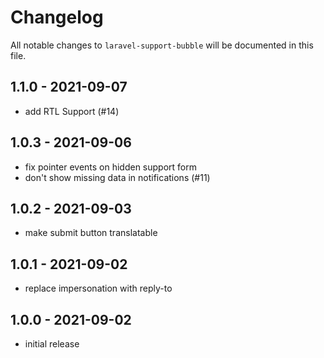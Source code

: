 # Changelog

All notable changes to `laravel-support-bubble` will be documented in this file.

## 1.1.0 - 2021-09-07

- add RTL Support (#14)

## 1.0.3 - 2021-09-06

- fix pointer events on hidden support form
- don't show missing data in notifications (#11)

## 1.0.2 - 2021-09-03

- make submit button translatable

## 1.0.1 - 2021-09-02

- replace impersonation with reply-to

## 1.0.0 - 2021-09-02

- initial release
